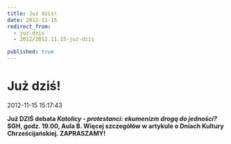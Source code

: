 ```yaml
---
title: Już dziś!
date: 2012-11-15
redirect_from: 
  - juz-dzis
  - 2012/2012.11.15-juz-dzis

published: true
---
```




# Już dziś!

<time>2012-11-15 15:17:43</time>

**Już DZIŚ debata *Katolicy - protestanci: ekumenizm drogą do jedności?*
 SGH, godz. 19.00, Aula B. Więcej szczegółów ****w artykule o Dniach Kultury Chrześcijańskiej.****&nbsp;ZAPRASZAMY!**

<!--CONTENT FROM OLD SERVER (jos before 2013): **Już DZIŚ debata *Katolicy - protestanci: ekumenizm drogą do jedności?*
 SGH, godz. 19.00, Aula B. Więcej szczegółów ****w artykule o Dniach Kultury Chrześcijańskiej.****&nbsp;ZAPRASZAMY!**
-->

<!--{{json:{"created_date":"2012-11-15 15:17:43","publish_down":"0000-00-00 00:00:00","id":"1141"}}}-->